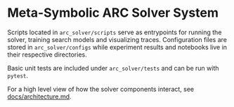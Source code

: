 # Meta-Symbolic ARC Solver System



Scripts located in `arc_solver/scripts` serve as entrypoints for running the solver, training search models and visualizing traces. Configuration files are stored in `arc_solver/configs` while experiment results and notebooks live in their respective directories.

Basic unit tests are included under `arc_solver/tests` and can be run with `pytest`.

For a high level view of how the solver components interact, see
[docs/architecture.md](docs/architecture.md).
